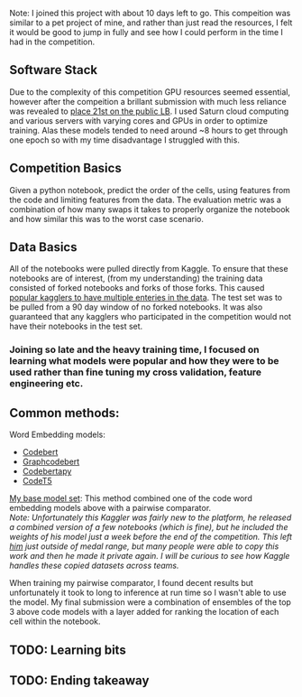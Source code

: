 Note: I joined this project with about 10 days left to go. This compeition was similar to a pet project of mine, and rather than just read the resources, I felt it would be good to jump in fully and see how I could perform in the time I had in the competition. 

## Software Stack
Due to the complexity of this competition GPU resources seemed essential, however after the compeition a brillant submission with much less reliance was revealed to [place 21st on the public LB](https://www.kaggle.com/competitions/AI4Code/discussion/343614). I used Saturn cloud computing and various servers with varying cores and GPUs in order to optimize training. Alas these models tended to need around ~8 hours to get through one epoch so with my time disadvantage I struggled with this. 

## Competition Basics 
Given a python notebook, predict the order of the cells, using features from the code and limiting features from the data. The evaluation metric was a combination of how many swaps it takes to properly organize the notebook and how similar this was to the worst case scenario. 

## Data Basics 
All of the notebooks were pulled directly from Kaggle. To ensure that these notebooks are of interest, (from my understanding) the training data consisted of forked notebooks and forks of those forks. This caused [popular kagglers to have multiple enteries in the data](https://www.kaggle.com/competitions/AI4Code/discussion/324690). The test set was to be pulled from a 90 day window of no forked notebooks. It was also guaranteed that any kagglers who participated in the competition would not have their notebooks in the test set. 



### Joining so late and the heavy training time, I focused on learning what models were popular and how they were to be used rather than fine tuning my cross validation, feature engineering etc. 

## Common methods:
Word Embedding models: 
* [Codebert](https://huggingface.co/microsoft/codebert-base)
* [Graphcodebert](https://huggingface.co/microsoft/graphcodebert-base)
* [Codebertapy](https://huggingface.co/mrm8488/CodeBERTaPy) 
* [CodeT5](https://github.com/salesforce/CodeT5)


[My base model set](https://www.kaggle.com/competitions/AI4Code/discussion/343614): This method combined one of the code word embedding models above with a pairwise comparator.  
_Note: Unfortunately this Kaggler was fairly new to the platform, he released a combined version of a few notebooks (which is fine), but he included the weights of his model just a week before the end of the competition. This left [him](https://www.kaggle.com/dohuuthieu) just outside of medal range, but many people were able to copy this work and then he made it private again. I will be curious to see how Kaggle handles these copied datasets across teams._ 

When training my pairwise comparator, I found decent results but unfortunately it took to long to inference at run time so I wasn't able to use the model. My final submission were a combination of ensembles of the top 3 above code models with a layer added for ranking the location of each cell within the notebook. 



## TODO: Learning bits 


## TODO: Ending takeaway

